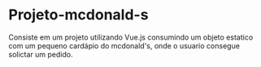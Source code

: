 # Projeto-mcdonald-s

Consiste em um projeto utilizando Vue.js consumindo um objeto estatico com um pequeno cardápio do mcdonald's, onde o usuario consegue solictar um pedido.
